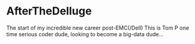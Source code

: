 # AfterTheDelluge
The start of my incredible new career post-EMC(/Dell)
This is Tom P one time serious coder dude, looking to become a big-data dude...
